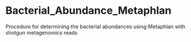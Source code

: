 # Bacterial_Abundance_Metaphlan
Procedure for determining the bacterial abundances using Metaphlan with shotgun metagenomics reads

